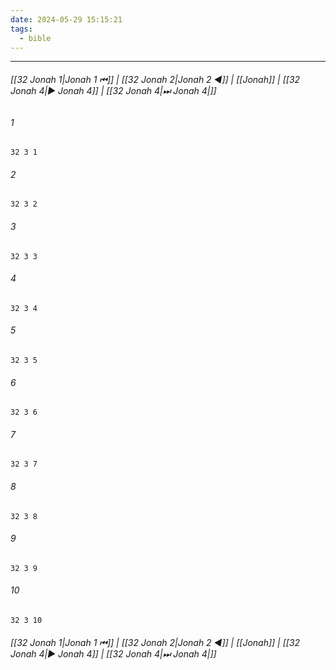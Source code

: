 ```yaml
---
date: 2024-05-29 15:15:21
tags:
  - bible
---
```

___

###### [[32 Jonah 1|Jonah 1 ⏮]] | [[32 Jonah 2|Jonah 2 ◀]] | [[Jonah]] | [[32 Jonah 4|▶ Jonah 4]] | [[32 Jonah 4|⏭ Jonah 4|]]

###### 1
``` verse
32 3 1 
```
###### 2
``` verse
32 3 2 
```
###### 3
``` verse
32 3 3 
```
###### 4
``` verse
32 3 4 
```
###### 5
``` verse
32 3 5 
```
###### 6
``` verse
32 3 6 
```
###### 7
``` verse
32 3 7 
```
###### 8
``` verse
32 3 8 
```
###### 9
``` verse
32 3 9 
```
###### 10
``` verse
32 3 10 
```

###### [[32 Jonah 1|Jonah 1 ⏮]] | [[32 Jonah 2|Jonah 2 ◀]] | [[Jonah]] | [[32 Jonah 4|▶ Jonah 4]] | [[32 Jonah 4|⏭ Jonah 4|]]

